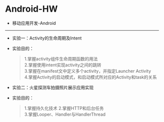 # Android-HW
*    移动应用开发-Android
  ---
*    实验一：Activity的生命周期及Intent
*    实验目的：
     >1.掌握activity组件生命周期函数的用法  
     >2.掌握使用intent实现activity之间的跳转  
     >3.掌握在manifest文中定义多个activity，并指定Launcher Activity  
     >4.掌握Activity的启动模式，和启动模式所对应的Activity和task的关系


*    实验二：火星探测车拍摄照片展示应用实现
*    实验目的：
     >1.掌握持久化技术
     >2.掌握HTTP和后台任务  
     >3.掌握Looper、Handler与HandlerThread   
     
  

